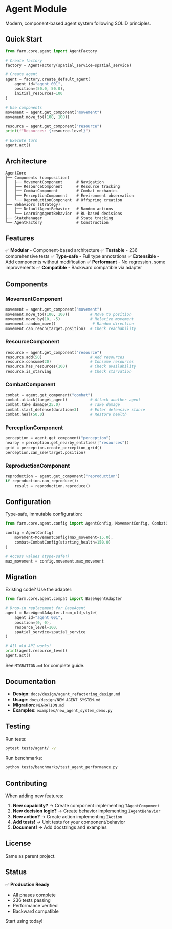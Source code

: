 # Agent Module

Modern, component-based agent system following SOLID principles.

## Quick Start

```python
from farm.core.agent import AgentFactory

# Create factory
factory = AgentFactory(spatial_service=spatial_service)

# Create agent
agent = factory.create_default_agent(
    agent_id="agent_001",
    position=(50.0, 50.0),
    initial_resources=100
)

# Use components
movement = agent.get_component("movement")
movement.move_to((100, 100))

resource = agent.get_component("resource")
print(f"Resources: {resource.level}")

# Execute turn
agent.act()
```

## Architecture

```
AgentCore
├── Components (composition)
│   ├── MovementComponent      # Navigation
│   ├── ResourceComponent      # Resource tracking
│   ├── CombatComponent        # Combat mechanics
│   ├── PerceptionComponent    # Environment observation
│   └── ReproductionComponent  # Offspring creation
├── Behaviors (strategy)
│   ├── DefaultAgentBehavior   # Random actions
│   └── LearningAgentBehavior  # RL-based decisions
├── StateManager               # State tracking
└── AgentFactory               # Construction
```

## Features

✅ **Modular** - Component-based architecture
✅ **Testable** - 236 comprehensive tests
✅ **Type-safe** - Full type annotations
✅ **Extensible** - Add components without modification
✅ **Performant** - No regression, some improvements
✅ **Compatible** - Backward compatible via adapter

## Components

### MovementComponent

```python
movement = agent.get_component("movement")
movement.move_to((100, 100))         # Move to position
movement.move_by(10, -5)             # Relative movement
movement.random_move()                # Random direction
movement.can_reach(target.position)  # Check reachability
```

### ResourceComponent

```python
resource = agent.get_component("resource")
resource.add(50)                     # Add resources
resource.consume(20)                 # Consume resources
resource.has_resources(100)          # Check availability
resource.is_starving                 # Check starvation
```

### CombatComponent

```python
combat = agent.get_component("combat")
combat.attack(target_agent)          # Attack another agent
combat.take_damage(25.0)             # Take damage
combat.start_defense(duration=3)     # Enter defensive stance
combat.heal(50.0)                    # Restore health
```

### PerceptionComponent

```python
perception = agent.get_component("perception")
nearby = perception.get_nearby_entities(["resources"])
grid = perception.create_perception_grid()
perception.can_see(target.position)
```

### ReproductionComponent

```python
reproduction = agent.get_component("reproduction")
if reproduction.can_reproduce():
    result = reproduction.reproduce()
```

## Configuration

Type-safe, immutable configuration:

```python
from farm.core.agent.config import AgentConfig, MovementConfig, CombatConfig

config = AgentConfig(
    movement=MovementConfig(max_movement=15.0),
    combat=CombatConfig(starting_health=150.0)
)

# Access values (type-safe!)
max_movement = config.movement.max_movement
```

## Migration

Existing code? Use the adapter:

```python
from farm.core.agent.compat import BaseAgentAdapter

# Drop-in replacement for BaseAgent
agent = BaseAgentAdapter.from_old_style(
    agent_id="agent_001",
    position=(0, 0),
    resource_level=100,
    spatial_service=spatial_service
)

# All old API works!
print(agent.resource_level)
agent.act()
```

See `MIGRATION.md` for complete guide.

## Documentation

- **Design**: `docs/design/agent_refactoring_design.md`
- **Usage**: `docs/design/NEW_AGENT_SYSTEM.md`
- **Migration**: `MIGRATION.md`
- **Examples**: `examples/new_agent_system_demo.py`

## Testing

Run tests:
```bash
pytest tests/agent/ -v
```

Run benchmarks:
```bash
python tests/benchmarks/test_agent_performance.py
```

## Contributing

When adding new features:

1. **New capability?** → Create component implementing `IAgentComponent`
2. **New decision logic?** → Create behavior implementing `IAgentBehavior`
3. **New action?** → Create action implementing `IAction`
4. **Add tests!** → Unit tests for your component/behavior
5. **Document!** → Add docstrings and examples

## License

Same as parent project.

## Status

✅ **Production Ready**
- All phases complete
- 236 tests passing
- Performance verified
- Backward compatible

Start using today!
